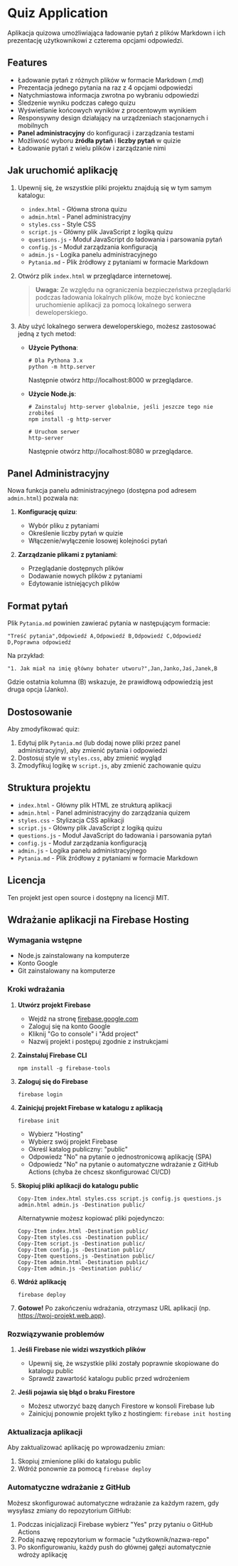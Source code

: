 # Quiz Application

Aplikacja quizowa umożliwiająca ładowanie pytań z plików Markdown i ich prezentację użytkownikowi z czterema opcjami odpowiedzi.

## Features

- Ładowanie pytań z różnych plików w formacie Markdown (.md)
- Prezentacja jednego pytania na raz z 4 opcjami odpowiedzi
- Natychmiastowa informacja zwrotna po wybraniu odpowiedzi
- Śledzenie wyniku podczas całego quizu
- Wyświetlanie końcowych wyników z procentowym wynikiem
- Responsywny design działający na urządzeniach stacjonarnych i mobilnych
- **Panel administracyjny** do konfiguracji i zarządzania testami
- Możliwość wyboru **źródła pytań** i **liczby pytań** w quizie
- Ładowanie pytań z wielu plików i zarządzanie nimi

## Jak uruchomić aplikację

1. Upewnij się, że wszystkie pliki projektu znajdują się w tym samym katalogu:
   - `index.html` - Główna strona quizu
   - `admin.html` - Panel administracyjny
   - `styles.css` - Style CSS
   - `script.js` - Główny plik JavaScript z logiką quizu
   - `questions.js` - Moduł JavaScript do ładowania i parsowania pytań
   - `config.js` - Moduł zarządzania konfiguracją
   - `admin.js` - Logika panelu administracyjnego
   - `Pytania.md` - Plik źródłowy z pytaniami w formacie Markdown

2. Otwórz plik `index.html` w przeglądarce internetowej.
   
   > **Uwaga:** Ze względu na ograniczenia bezpieczeństwa przeglądarki podczas ładowania lokalnych plików, może być konieczne uruchomienie aplikacji za pomocą lokalnego serwera deweloperskiego.

3. Aby użyć lokalnego serwera deweloperskiego, możesz zastosować jedną z tych metod:

   - **Użycie Pythona**:
     ```
     # Dla Pythona 3.x
     python -m http.server
     ```
     Następnie otwórz http://localhost:8000 w przeglądarce.

   - **Użycie Node.js**:
     ```
     # Zainstaluj http-server globalnie, jeśli jeszcze tego nie zrobiłeś
     npm install -g http-server
     
     # Uruchom serwer
     http-server
     ```
     Następnie otwórz http://localhost:8080 w przeglądarce.

## Panel Administracyjny

Nowa funkcja panelu administracyjnego (dostępna pod adresem `admin.html`) pozwala na:

1. **Konfigurację quizu**:
   - Wybór pliku z pytaniami
   - Określenie liczby pytań w quizie
   - Włączenie/wyłączenie losowej kolejności pytań

2. **Zarządzanie plikami z pytaniami**:
   - Przeglądanie dostępnych plików
   - Dodawanie nowych plików z pytaniami
   - Edytowanie istniejących plików

## Format pytań

Plik `Pytania.md` powinien zawierać pytania w następującym formacie:

```
"Treść pytania",Odpowiedź A,Odpowiedź B,Odpowiedź C,Odpowiedź D,Poprawna odpowiedź
```

Na przykład:

```
"1. Jak miał na imię główny bohater utworu?",Jan,Janko,Jaś,Janek,B
```

Gdzie ostatnia kolumna (B) wskazuje, że prawidłową odpowiedzią jest druga opcja (Janko).

## Dostosowanie

Aby zmodyfikować quiz:

1. Edytuj plik `Pytania.md` (lub dodaj nowe pliki przez panel administracyjny), aby zmienić pytania i odpowiedzi
2. Dostosuj style w `styles.css`, aby zmienić wygląd
3. Zmodyfikuj logikę w `script.js`, aby zmienić zachowanie quizu

## Struktura projektu

- `index.html` - Główny plik HTML ze strukturą aplikacji
- `admin.html` - Panel administracyjny do zarządzania quizem
- `styles.css` - Stylizacja CSS aplikacji
- `script.js` - Główny plik JavaScript z logiką quizu
- `questions.js` - Moduł JavaScript do ładowania i parsowania pytań
- `config.js` - Moduł zarządzania konfiguracją
- `admin.js` - Logika panelu administracyjnego
- `Pytania.md` - Plik źródłowy z pytaniami w formacie Markdown

## Licencja

Ten projekt jest open source i dostępny na licencji MIT.

## Wdrażanie aplikacji na Firebase Hosting

### Wymagania wstępne
- Node.js zainstalowany na komputerze
- Konto Google
- Git zainstalowany na komputerze

### Kroki wdrażania

1. **Utwórz projekt Firebase**
   - Wejdź na stronę [firebase.google.com](https://firebase.google.com)
   - Zaloguj się na konto Google
   - Kliknij "Go to console" i "Add project"
   - Nazwij projekt i postępuj zgodnie z instrukcjami

2. **Zainstaluj Firebase CLI**
   ```
   npm install -g firebase-tools
   ```

3. **Zaloguj się do Firebase**
   ```
   firebase login
   ```

4. **Zainicjuj projekt Firebase w katalogu z aplikacją**
   ```
   firebase init
   ```
   - Wybierz "Hosting"
   - Wybierz swój projekt Firebase
   - Określ katalog publiczny: "public"
   - Odpowiedz "No" na pytanie o jednostronicową aplikację (SPA)
   - Odpowiedz "No" na pytanie o automatyczne wdrażanie z GitHub Actions (chyba że chcesz skonfigurować CI/CD)

5. **Skopiuj pliki aplikacji do katalogu public**
   ```
   Copy-Item index.html styles.css script.js config.js questions.js admin.html admin.js -Destination public/
   ```
   Alternatywnie możesz kopiować pliki pojedynczo:
   ```
   Copy-Item index.html -Destination public/
   Copy-Item styles.css -Destination public/
   Copy-Item script.js -Destination public/
   Copy-Item config.js -Destination public/
   Copy-Item questions.js -Destination public/
   Copy-Item admin.html -Destination public/
   Copy-Item admin.js -Destination public/
   ```

6. **Wdróż aplikację**
   ```
   firebase deploy
   ```

7. **Gotowe!**
   Po zakończeniu wdrażania, otrzymasz URL aplikacji (np. https://twoj-projekt.web.app).

### Rozwiązywanie problemów

1. **Jeśli Firebase nie widzi wszystkich plików**
   - Upewnij się, że wszystkie pliki zostały poprawnie skopiowane do katalogu public
   - Sprawdź zawartość katalogu public przed wdrożeniem

2. **Jeśli pojawia się błąd o braku Firestore**
   - Możesz utworzyć bazę danych Firestore w konsoli Firebase lub
   - Zainicjuj ponownie projekt tylko z hostingiem: `firebase init hosting`

### Aktualizacja aplikacji

Aby zaktualizować aplikację po wprowadzeniu zmian:

1. Skopiuj zmienione pliki do katalogu public
2. Wdróż ponownie za pomocą `firebase deploy`

### Automatyczne wdrażanie z GitHub

Możesz skonfigurować automatyczne wdrażanie za każdym razem, gdy wysyłasz zmiany do repozytorium GitHub:

1. Podczas inicjalizacji Firebase wybierz "Yes" przy pytaniu o GitHub Actions
2. Podaj nazwę repozytorium w formacie "użytkownik/nazwa-repo"
3. Po skonfigurowaniu, każdy push do głównej gałęzi automatycznie wdroży aplikację 